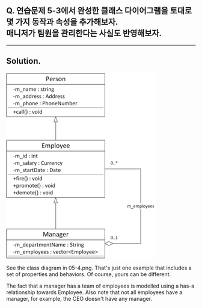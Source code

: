 ## Q. 연습문제 5-3에서 완성한 클래스 다이어그램을 토대로 몇 가지 동작과 속성을 추가해보자.<br>매니저가 팀원을 관리한다는 사실도 반영해보자.

---

## Solution.

<img src="../img/05-4.png" width=400>

See the class diagram in 05-4.png.
That's just one example that includes a set of properties and behaviors.
Of course, yours can be different.

The fact that a manager has a team of employees is modelled using a has-a relationship towards Employee.
Also note that not all employees have a manager, for example, the CEO doesn't have any manager.